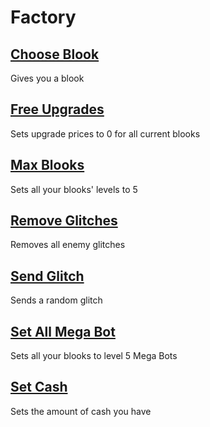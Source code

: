 # Factory

## [Choose Blook](chooseBlook.js)
Gives you a blook

## [Free Upgrades](freeUpgrades.js)
Sets upgrade prices to 0 for all current blooks

## [Max Blooks](maxBlooks.js)
Sets all your blooks' levels to 5

## [Remove Glitches](removeGlitches.js)
Removes all enemy glitches

## [Send Glitch](sendGlitch.js)
Sends a random glitch

## [Set All Mega Bot](setAllMegaBot.js)
Sets all your blooks to level 5 Mega Bots

## [Set Cash](setCash.js)
Sets the amount of cash you have